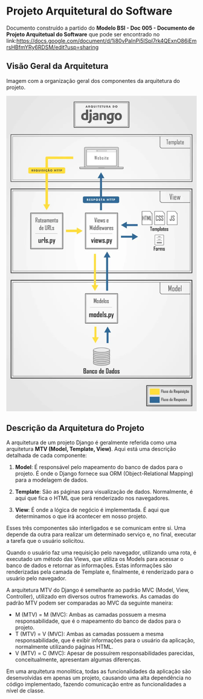 # Projeto Arquitetural do Software

Documento construído a partido do **Modelo BSI - Doc 005 - Documento de Projeto Arquitetual do Software** que pode ser encontrado no
link:https://docs.google.com/document/d/1i80vPaInPi5lSpI7rk4QExnO86iEmrsHBfmYRy6RDSM/edit?usp=sharing

## Visão Geral da Arquitetura

Imagem com a organização geral dos componentes da arquitetura do projeto.

![Arquitetura Django Framework](django-architecture.webp)

## Descrição da Arquitetura do Projeto

A arquitetura de um projeto Django é geralmente referida como uma arquitetura **MTV (Model, Template, View)**. Aqui está uma descrição detalhada de cada componente:

1. **Model**: É responsável pelo mapeamento do banco de dados para o projeto. É onde o Django fornece sua ORM (Object-Relational Mapping) para a modelagem de dados.

2. **Template**: São as páginas para visualização de dados. Normalmente, é aqui que fica o HTML que será renderizado nos navegadores.

3. **View**: É onde a lógica de negócio é implementada. É aqui que determinamos o que irá acontecer em nosso projeto.

Esses três componentes são interligados e se comunicam entre si. Uma depende da outra para realizar um determinado serviço e, no final, executar a tarefa que o usuário solicitou.

Quando o usuário faz uma requisição pelo navegador, utilizando uma rota, é executado um método das Views, que utiliza os Models para acessar o banco de dados e retornar as informações. Estas informações são renderizadas pela camada de Template e, finalmente, é renderizado para o usuário pelo navegador.

A arquitetura MTV do Django é semelhante ao padrão MVC (Model, View, Controller), utilizado em diversos outros frameworks. As camadas do padrão MTV podem ser comparadas ao MVC da seguinte maneira:

- M (MTV) = M (MVC): Ambas as camadas possuem a mesma responsabilidade, que é o mapeamento do banco de dados para o projeto.
- T (MTV) = V (MVC): Ambas as camadas possuem a mesma responsabilidade, que é exibir informações para o usuário da aplicação, normalmente utilizando páginas HTML.
- V (MTV) = C (MVC): Apesar de possuírem responsabilidades parecidas, conceitualmente, apresentam algumas diferenças.

Em uma arquitetura monolítica, todas as funcionalidades da aplicação são desenvolvidas em apenas um projeto, causando uma alta dependência no código implementado, fazendo comunicação entre as funcionalidades a nível de classe.

